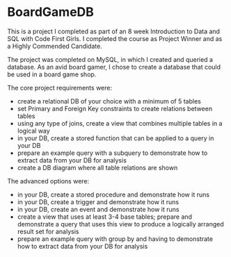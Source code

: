 # BoardGameDB

This is a project I completed as part of an 8 week Introduction to Data and SQL with Code First Girls. I completed the course as Project Winner and as a Highly Commended Candidate.

The project was completed on MySQL, in which I created and queried a database. As an avid board gamer, I chose to create a database that could be used in a board game shop. 

The core project requirements were:
- create a relational DB of your choice with a minimum of 5 tables
- set Primary and Foreign Key constraints to create relations between tables
- using any type of joins, create a view that combines multiple tables in a logical way
- in your DB, create a stored function that can be applied to a query in your DB
- prepare an example query with a subquery to demonstrate how to extract data from your DB for analysis
- create a DB diagram where all table relations are shown

The advanced options were:
- in your DB, create a stored procedure and demonstrate how it runs
- in your DB, create a trigger and demonstrate how it runs
- in your DB, create an event and demonstrate how it runs
- create a view that uses at least 3-4 base tables; prepare and demonstrate a query that uses this view to produce a logically arranged result set for analysis
- prepare an example query with group by and having to demonstrate how to extract data from your DB for analysis
